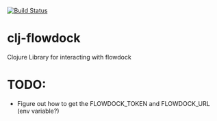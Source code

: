 [![Build Status](https://travis-ci.org/RallySoftware/clj-flowdock.png?branch=master)](https://travis-ci.org/RallySoftware/clj-flowdock)

clj-flowdock
============

Clojure Library for interacting with flowdock


TODO:
=====
* Figure out how to get the FLOWDOCK_TOKEN and FLOWDOCK_URL (env variable?)